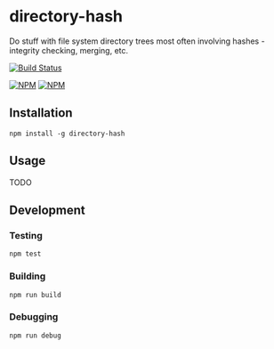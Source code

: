 # directory-hash

Do stuff with file system directory trees most often involving hashes - integrity checking, merging, etc.

[![Build Status](https://travis-ci.org/jakutis/directory-hash-js.svg?branch=master)](https://travis-ci.org/jakutis/directory-hash-js)

[![NPM](https://nodei.co/npm/directory-hash.png?downloads=true&downloadRank=true&stars=true)](https://nodei.co/npm/directory-hash/)
[![NPM](https://nodei.co/npm-dl/directory-hash.png?months=3&height=3)](https://nodei.co/npm/directory-hash/)

## Installation

    npm install -g directory-hash

## Usage

TODO

## Development 

### Testing

    npm test

### Building

    npm run build

### Debugging

    npm run debug
